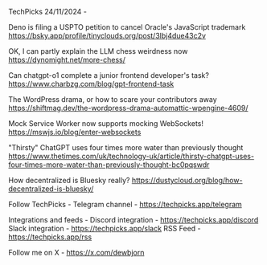 TechPicks 24/11/2024 -

Deno is filing a USPTO petition to cancel Oracle's JavaScript trademark
https://bsky.app/profile/tinyclouds.org/post/3lbj4due43c2v

OK, I can partly explain the LLM chess weirdness now
https://dynomight.net/more-chess/

Can chatgpt-o1 complete a junior frontend developer's task?
https://www.charbzg.com/blog/gpt-frontend-task

The WordPress drama, or how to scare your contributors away
https://shiftmag.dev/the-wordpress-drama-automattic-wpengine-4609/

Mock Service Worker now supports mocking WebSockets!
https://mswjs.io/blog/enter-websockets

"Thirsty" ChatGPT uses four times more water than previously thought
https://www.thetimes.com/uk/technology-uk/article/thirsty-chatgpt-uses-four-times-more-water-than-previously-thought-bc0pqswdr

How decentralized is Bluesky really?
https://dustycloud.org/blog/how-decentralized-is-bluesky/

Follow TechPicks -
Telegram channel - https://techpicks.app/telegram

Integrations and feeds -
Discord integration - https://techpicks.app/discord
Slack integration - https://techpicks.app/slack
RSS Feed - https://techpicks.app/rss

Follow me on X - https://x.com/dewbjorn